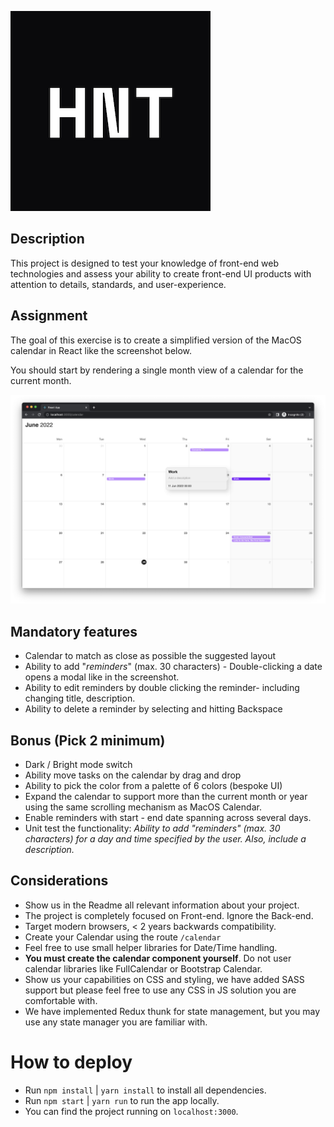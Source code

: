 ![logo](https://raw.githubusercontent.com/HereNotThere/react-fe-challenge/main/src/assets/hnt_logo_small.png)

## Description

This project is designed to test your knowledge of front-end web technologies
and assess your ability to create front-​end UI products with attention to
details, standards, and user-experience.

## Assignment

The goal of this exercise is to create a simplified version of the MacOS
calendar in React like the screenshot below.

You should start by rendering a single month view of a calendar for the current month.

![calendar](https://raw.githubusercontent.com/HereNotThere/react-fe-challenge/main/src/assets/layout.png)

## Mandatory features

- Calendar to match as close as possible the suggested layout
- Ability to add "_reminders_" (max. 30 characters) - Double-clicking a date
  opens a modal like in the screenshot.
- Ability to edit reminders by double clicking the reminder- including
  changing title, description.
- Ability to delete a reminder by selecting and hitting Backspace

## Bonus (Pick 2 minimum)

- Dark / Bright mode switch
- Ability move tasks on the calendar by drag and drop
- Ability to pick the color from a palette of 6 colors (bespoke UI)
- Expand the calendar to support more than the current month or year using the
  same scrolling mechanism as MacOS Calendar.
- Enable reminders with start - end date spanning across several days.
- Unit test the functionality: *Ability to add "*reminders*" (max. 30 characters) for a day and time specified by the user. Also, include a description.*

## Considerations

- Show us in the Readme all relevant information about your project.
- The project is completely focused on Front-end. Ignore the Back-end.
- Target modern browsers, < 2 years backwards compatibility.
- Create your Calendar using the route `/calendar`
- Feel free to use small helper libraries for Date/Time handling.
- **You must create the calendar component yourself**. Do not user calendar libraries like FullCalendar or Bootstrap Calendar.
- Show us your capabilities on CSS and styling, we have added SASS support but
  please feel free to use any CSS in JS solution you are comfortable with.
- We have implemented Redux thunk for state management, but you may use any state manager you are familiar with.

# How to deploy

- Run `npm install` | `yarn install` to install all dependencies.
- Run `npm start` | `yarn run` to run the app locally.
- You can find the project running on `localhost:3000`.
